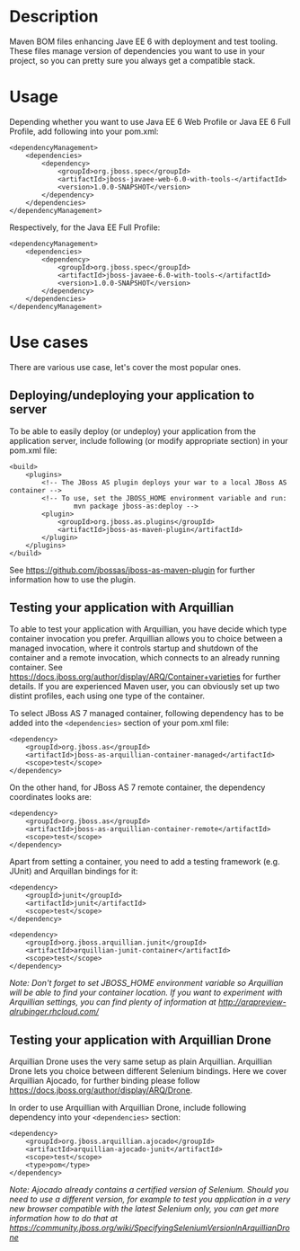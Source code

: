 Description
===========
 
Maven BOM files enhancing Jave EE 6 with deployment and test tooling. These files manage version of dependencies you 
want to use in your project, so you can pretty sure you always get a compatible stack.

Usage
=====

Depending whether you want to use Java EE 6 Web Profile or Java EE 6 Full Profile, add following into your pom.xml:

	<dependencyManagement>
		<dependencies>
			<dependency>
				<groupId>org.jboss.spec</groupId>
        		<artifactId>jboss-javaee-web-6.0-with-tools-</artifactId>
        		<version>1.0.0-SNAPSHOT</version>
        	</dependency>
		</dependencies>
	</dependencyManagement> 
	
Respectively, for the Java EE Full Profile:

	<dependencyManagement>
		<dependencies>
			<dependency>
				<groupId>org.jboss.spec</groupId>
        		<artifactId>jboss-javaee-6.0-with-tools-</artifactId>
        		<version>1.0.0-SNAPSHOT</version>
        	</dependency>
		</dependencies>
	</dependencyManagement> 


Use cases
=========

There are various use case, let's cover the most popular ones.

Deploying/undeploying your application to server
------------------------------------------------

To be able to easily deploy (or undeploy) your application from the application server, include following (or modify appropriate section) in your pom.xml file:

	<build>
    	<plugins>
        	<!-- The JBoss AS plugin deploys your war to a local JBoss AS container -->
            <!-- To use, set the JBOSS_HOME environment variable and run:
                    mvn package jboss-as:deploy -->
            <plugin>
                <groupId>org.jboss.as.plugins</groupId>
                <artifactId>jboss-as-maven-plugin</artifactId>
            </plugin>
        </plugins>
    </build>
    
See <https://github.com/jbossas/jboss-as-maven-plugin> for further information how to use the plugin.
 	
Testing your application with Arquillian
----------------------------------------

To able to test your application with Arquillian, you have decide which type container invocation you prefer. Arquillian allows you to choice 
between a managed invocation, where it controls startup and shutdown of the container and a remote invocation, which connects to an already running 
container. See <https://docs.jboss.org/author/display/ARQ/Container+varieties> for further details. If you are experienced Maven user, you can
obviously set up two distint profiles, each using one type of the container. 
 	
To select JBoss AS 7 managed container, following dependency has to be added into the ``<dependencies>`` section of your pom.xml file:
	
	<dependency>
    	<groupId>org.jboss.as</groupId>
        <artifactId>jboss-as-arquillian-container-managed</artifactId>
        <scope>test</scope>
    </dependency>
	
On the other hand, for JBoss AS 7 remote container, the dependency coordinates looks are:

	<dependency>
    	<groupId>org.jboss.as</groupId>
        <artifactId>jboss-as-arquillian-container-remote</artifactId>
        <scope>test</scope>
    </dependency>
    
Apart from setting a container, you need to add a testing framework (e.g. JUnit) and Arquillan bindings for it:

	<dependency>
    	<groupId>junit</groupId>
        <artifactId>junit</artifactId>
        <scope>test</scope>
    </dependency>

    <dependency>
        <groupId>org.jboss.arquillian.junit</groupId>
        <artifactId>arquillian-junit-container</artifactId>
        <scope>test</scope>
    </dependency>

*Note: Don't forget to set JBOSS_HOME environment variable so Arquillian will be able to find your container location.
If you want to experiment with Arquillian settings, you can find plenty of information at <http://arqpreview-alrubinger.rhcloud.com/>*

Testing your application with Arquillian Drone
----------------------------------------------

Arquillian Drone uses the very same setup as plain Arquillian. Arquillian Drone lets you choice between different Selenium bindings.
Here we cover Arquillian Ajocado, for further binding please follow <https://docs.jboss.org/author/display/ARQ/Drone>.

In order to use Arquillian with Arquillian Drone, include following dependency into your ``<dependencies>`` section:

	<dependency>
		<groupId>org.jboss.arquillian.ajocado</groupId>
		<artifactId>arquillian-ajocado-junit</artifactId>
		<scope>test</scope>
		<type>pom</type>
	</dependency>

*Note: Ajocado already contains a certified version of Selenium. Should you need to use a different version, for example to test you 
application in a very new browser compatible with the latest Selenium only, you can get more information how to do that at <https://community.jboss.org/wiki/SpecifyingSeleniumVersionInArquillianDrone>*  
     

